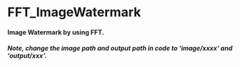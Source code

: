 # FFT_ImageWatermark
#### Image Watermark by using FFT.



#####  Note, change the image path and output path in code to 'image/xxxx' and 'output/xxx'. 
